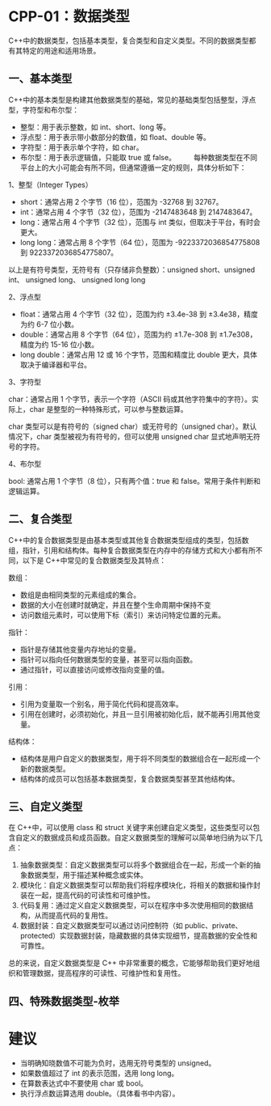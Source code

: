 # CPP-01：数据类型

C++中的数据类型，包括基本类型，复合类型和自定义类型。不同的数据类型都有其特定的用途和适用场景。

## 一、基本类型

C++中的基本类型是构建其他数据类型的基础，常见的基础类型包括整型，浮点型，字符型和布尔型：

- 整型：用于表示整数，如 int、short、long 等。
- 浮点型：用于表示带小数部分的数值，如 float、double 等。
- 字符型：用于表示单个字符，如 char。
- 布尔型：用于表示逻辑值，只能取 true 或 false。
　　
每种数据类型在不同平台上的大小可能会有所不同，但通常遵循一定的规则，具体分析如下：

1、整型（Integer Types）

- short：通常占用 2 个字节（16 位），范围为 -32768 到 32767。
- int：通常占用 4 个字节（32 位），范围为 -2147483648 到 2147483647。
- long：通常占用 4 个字节（32 位），范围与 int 类似，但取决于平台，有时会更大。
- long long：通常占用 8 个字节（64 位），范围为 -9223372036854775808 到 9223372036854775807。

以上是有符号类型，无符号有（只存储非负整数）：unsigned short、unsigned int、 unsigned long、 unsigned long long

2、浮点型

- float：通常占用 4 个字节（32 位），范围为约 ±3.4e-38 到 ±3.4e38，精度为约 6-7 位小数。
- double：通常占用 8 个字节（64 位），范围为约 ±1.7e-308 到 ±1.7e308，精度为约 15-16 位小数。
- long double：通常占用 12 或 16 个字节，范围和精度比 double 更大，具体取决于编译器和平台。


3、字符型

char：通常占用 1 个字节，表示一个字符（ASCII 码或其他字符集中的字符）。实际上，char 是整型的一种特殊形式，可以参与整数运算。

char 类型可以是有符号的（signed char）或无符号的（unsigned char）。默认情况下，char 类型被视为有符号的，但可以使用 unsigned char 显式地声明无符号的字符。

4、布尔型

bool: 通常占用 1 个字节（8 位），只有两个值：true 和 false。常用于条件判断和逻辑运算。

## 二、复合类型

C++中的复合数据类型是由基本类型或其他复合数据类型组成的类型，包括数组，指针，引用和结构体。每种复合数据类型在内存中的存储方式和大小都有所不同，以下是 C++中常见的复合数据类型及其特点：

数组：

- 数组是由相同类型的元素组成的集合。
- 数据的大小在创建时就确定，并且在整个生命周期中保持不变
- 访问数组元素时，可以使用下标（索引）来访问特定位置的元素。


指针：

- 指针是存储其他变量内存地址的变量。
- 指针可以指向任何数据类型的变量，甚至可以指向函数。
- 通过指针，可以直接访问或修改指向变量的值。


引用：

- 引用为变量取一个别名，用于简化代码和提高效率。
- 引用在创建时，必须初始化，并且一旦引用被初始化后，就不能再引用其他变量。


结构体：

- 结构体是用户自定义的数据类型，用于将不同类型的数据组合在一起形成一个新的数据类型。
- 结构体的成员可以包括基本数据类型，复合数据类型甚至其他结构体。


## 三、自定义类型

在 C++中，可以使用 class 和 struct 关键字来创建自定义类型，这些类型可以包含自定义的数据成员和成员函数。自定义数据类型的理解可以简单地归纳为以下几点：

1. 抽象数据类型：自定义数据类型可以将多个数据组合在一起，形成一个新的抽象数据类型，用于描述某种概念或实体。
2. 模块化：自定义数据类型可以帮助我们将程序模块化，将相关的数据和操作封装在一起，提高代码的可读性和可维护性。
3. 代码复用：通过定义自定义数据类型，可以在程序中多次使用相同的数据结构，从而提高代码的复用性。
4. 数据封装：自定义数据类型可以通过访问控制符（如 public、private、protected）实现数据封装，隐藏数据的具体实现细节，提高数据的安全性和可靠性。

总的来说，自定义数据类型是 C++ 中非常重要的概念，它能够帮助我们更好地组织和管理数据，提高程序的可读性、可维护性和复用性。


## 四、特殊数据类型-枚举



# 建议

- 当明确知晓数值不可能为负时，选用无符号类型的 unsigned。
- 如果数值超过了 int 的表示范围，选用 long long。
- 在算数表达式中不要使用 char 或 bool。
- 执行浮点数运算选用 double。（具体看书中内容）。